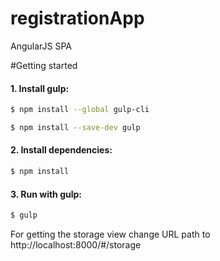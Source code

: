 # registrationApp
AngularJS SPA

#Getting started

#### 1. Install gulp:

```sh
$ npm install --global gulp-cli
```

```sh
$ npm install --save-dev gulp
```

#### 2. Install dependencies:

```sh
$ npm install
```

#### 3. Run with gulp:

```sh
$ gulp
```


For getting the storage view change URL path to http://localhost:8000/#/storage